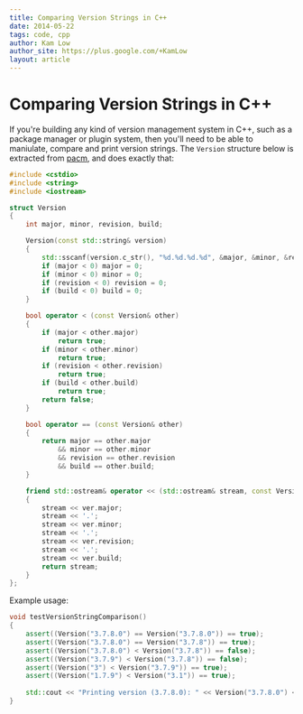 ```yaml
---
title: Comparing Version Strings in C++
date: 2014-05-22
tags: code, cpp
author: Kam Low
author_site: https://plus.google.com/+KamLow
layout: article
---
```


# Comparing Version Strings in C++

If you're building any kind of version management system in C++, such as a package manager or plugin system, then you'll need to be able to maniulate, compare and print version strings. The `Version` structure below is extracted from [pacm](/pacm), and does exactly that:

~~~ cpp	
#include <cstdio>
#include <string>
#include <iostream>

struct Version
{
	int major, minor, revision, build;

	Version(const std::string& version)
	{
		std::sscanf(version.c_str(), "%d.%d.%d.%d", &major, &minor, &revision, &build);
		if (major < 0) major = 0;
		if (minor < 0) minor = 0;
		if (revision < 0) revision = 0;
		if (build < 0) build = 0;
	}

	bool operator < (const Version& other)
	{
		if (major < other.major)
			return true;
		if (minor < other.minor)
			return true;
		if (revision < other.revision)
			return true;
		if (build < other.build)
			return true;
		return false;
	}

	bool operator == (const Version& other)
	{
		return major == other.major 
			&& minor == other.minor 
			&& revision == other.revision 
			&& build == other.build;
	}

	friend std::ostream& operator << (std::ostream& stream, const Version& ver) 
	{
		stream << ver.major;
		stream << '.';
		stream << ver.minor;
		stream << '.';
		stream << ver.revision;
		stream << '.';
		stream << ver.build;
		return stream;
	}
};
~~~

Example usage:

~~~ cpp
void testVersionStringComparison() 
{
	assert((Version("3.7.8.0") == Version("3.7.8.0")) == true);
	assert((Version("3.7.8.0") == Version("3.7.8")) == true);
	assert((Version("3.7.8.0") < Version("3.7.8")) == false);
	assert((Version("3.7.9") < Version("3.7.8")) == false);
	assert((Version("3") < Version("3.7.9")) == true);
	assert((Version("1.7.9") < Version("3.1")) == true);
	
	std::cout << "Printing version (3.7.8.0): " << Version("3.7.8.0") << endl;
}
~~~